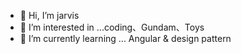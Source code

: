 - 👋 Hi, I’m jarvis
- 👀 I’m interested in ...coding、Gundam、Toys
- 🌱 I’m currently learning ... Angular & design pattern




<!---
jarvisdirdir/jarvisdirdir is a ✨ special ✨ repository because its `README.md` (this file) appears on your GitHub profile.
You can click the Preview link to take a look at your changes.
--->
